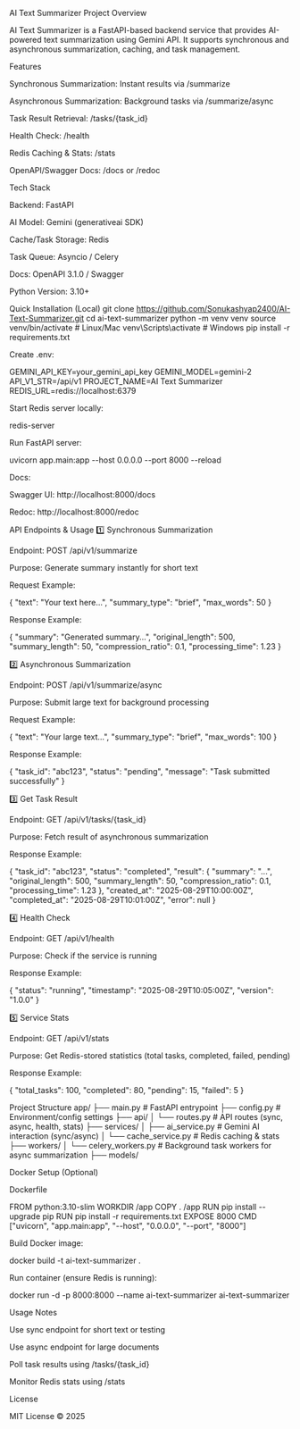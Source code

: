 AI Text Summarizer
Project Overview

AI Text Summarizer is a FastAPI-based backend service that provides AI-powered text summarization using Gemini API.
It supports synchronous and asynchronous summarization, caching, and task management.

Features

Synchronous Summarization: Instant results via /summarize

Asynchronous Summarization: Background tasks via /summarize/async

Task Result Retrieval: /tasks/{task_id}

Health Check: /health

Redis Caching & Stats: /stats

OpenAPI/Swagger Docs: /docs or /redoc

Tech Stack

Backend: FastAPI

AI Model: Gemini (generativeai SDK)

Cache/Task Storage: Redis

Task Queue: Asyncio / Celery

Docs: OpenAPI 3.1.0 / Swagger

Python Version: 3.10+

Quick Installation (Local)
git clone https://github.com/Sonukashyap2400/AI-Text-Summarizer.git
cd ai-text-summarizer
python -m venv venv
source venv/bin/activate    # Linux/Mac
venv\Scripts\activate       # Windows
pip install -r requirements.txt


Create .env:

GEMINI_API_KEY=your_gemini_api_key
GEMINI_MODEL=gemini-2
API_V1_STR=/api/v1
PROJECT_NAME=AI Text Summarizer
REDIS_URL=redis://localhost:6379


Start Redis server locally:

redis-server


Run FastAPI server:

uvicorn app.main:app --host 0.0.0.0 --port 8000 --reload


Docs:

Swagger UI: http://localhost:8000/docs

Redoc: http://localhost:8000/redoc

API Endpoints & Usage
1️⃣ Synchronous Summarization

Endpoint: POST /api/v1/summarize

Purpose: Generate summary instantly for short text

Request Example:

{
  "text": "Your text here...",
  "summary_type": "brief",
  "max_words": 50
}


Response Example:

{
  "summary": "Generated summary...",
  "original_length": 500,
  "summary_length": 50,
  "compression_ratio": 0.1,
  "processing_time": 1.23
}

2️⃣ Asynchronous Summarization

Endpoint: POST /api/v1/summarize/async

Purpose: Submit large text for background processing

Request Example:

{
  "text": "Your large text...",
  "summary_type": "brief",
  "max_words": 100
}


Response Example:

{
  "task_id": "abc123",
  "status": "pending",
  "message": "Task submitted successfully"
}

3️⃣ Get Task Result

Endpoint: GET /api/v1/tasks/{task_id}

Purpose: Fetch result of asynchronous summarization

Response Example:

{
  "task_id": "abc123",
  "status": "completed",
  "result": {
    "summary": "...",
    "original_length": 500,
    "summary_length": 50,
    "compression_ratio": 0.1,
    "processing_time": 1.23
  },
  "created_at": "2025-08-29T10:00:00Z",
  "completed_at": "2025-08-29T10:01:00Z",
  "error": null
}

4️⃣ Health Check

Endpoint: GET /api/v1/health

Purpose: Check if the service is running

Response Example:

{
  "status": "running",
  "timestamp": "2025-08-29T10:05:00Z",
  "version": "1.0.0"
}

5️⃣ Service Stats

Endpoint: GET /api/v1/stats

Purpose: Get Redis-stored statistics (total tasks, completed, failed, pending)

Response Example:

{
  "total_tasks": 100,
  "completed": 80,
  "pending": 15,
  "failed": 5
}

Project Structure
app/
├── main.py                  # FastAPI entrypoint
├── config.py                # Environment/config settings
├── api/
│   └── routes.py            # API routes (sync, async, health, stats)
├── services/
│   ├── ai_service.py        # Gemini AI interaction (sync/async)
│   └── cache_service.py     # Redis caching & stats
├── workers/
│   └── celery_workers.py    # Background task workers for async summarization
├── models/
  

Docker Setup (Optional)

Dockerfile

FROM python:3.10-slim
WORKDIR /app
COPY . /app
RUN pip install --upgrade pip
RUN pip install -r requirements.txt
EXPOSE 8000
CMD ["uvicorn", "app.main:app", "--host", "0.0.0.0", "--port", "8000"]


Build Docker image:

docker build -t ai-text-summarizer .


Run container (ensure Redis is running):

docker run -d -p 8000:8000 --name ai-text-summarizer ai-text-summarizer

Usage Notes

Use sync endpoint for short text or testing

Use async endpoint for large documents

Poll task results using /tasks/{task_id}

Monitor Redis stats using /stats

License

MIT License © 2025
